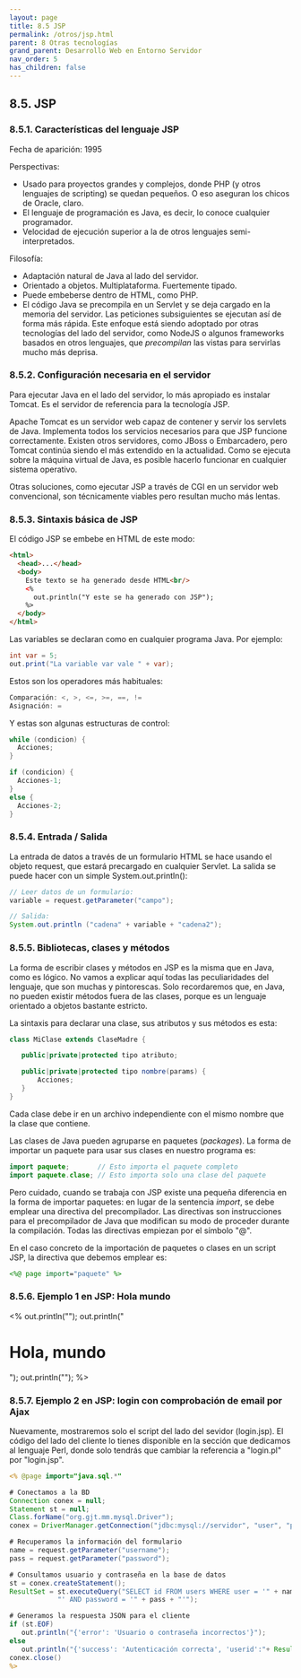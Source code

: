 ```yaml
---
layout: page
title: 8.5 JSP
permalink: /otros/jsp.html
parent: 8 Otras tecnologías
grand_parent: Desarrollo Web en Entorno Servidor
nav_order: 5
has_children: false
---
```


## 8.5. JSP


### 8.5.1. Características del lenguaje JSP

Fecha de aparición: 1995

Perspectivas: 

* Usado para proyectos grandes y complejos, donde PHP (y otros lenguajes de scripting) se quedan pequeños. O eso aseguran los chicos de Oracle, claro.
* El lenguaje de programación es Java, es decir, lo conoce cualquier programador. 
* Velocidad de ejecución superior a la de otros lenguajes semi-interpretados.

Filosofía:

* Adaptación natural de Java al lado del servidor.
* Orientado a objetos. Multiplataforma. Fuertemente tipado. 
* Puede embeberse dentro de HTML, como PHP.
* El código Java se precompila en un Servlet y se deja cargado en la memoria del servidor. Las peticiones subsiguientes se ejecutan así de forma más rápida. Este enfoque está siendo adoptado por otras tecnologías del lado del servidor, como NodeJS o algunos frameworks basados en otros lenguajes, que *precompilan* las vistas para servirlas mucho más deprisa.

### 8.5.2. Configuración necesaria en el servidor

Para ejecutar Java en el lado del servidor, lo más apropiado es instalar Tomcat. Es el servidor de referencia para la tecnología JSP.

Apache Tomcat es un servidor web capaz de contener y servir los servlets de Java. Implementa todos los servicios necesarios para que JSP funcione correctamente. Existen otros servidores, como JBoss o Embarcadero, pero Tomcat continúa siendo el más extendido en la actualidad. Como se ejecuta sobre la máquina virtual de Java, es posible hacerlo funcionar en cualquier sistema operativo.

Otras soluciones, como ejecutar JSP a través de CGI en un servidor web convencional, son técnicamente viables pero resultan mucho más lentas.

### 8.5.3. Sintaxis básica de JSP

El código JSP se embebe en HTML de este modo:

```html
<html>
  <head>...</head>
  <body>
    Este texto se ha generado desde HTML<br/>
    <%
      out.println("Y este se ha generado con JSP");
    %>
  </body>
</html>
```

Las variables se declaran como en cualquier programa Java. Por ejemplo:

```java
int var = 5;
out.print("La variable var vale " + var);
```

Estos son los operadores más habituales:

```java
Comparación: <, >, <=, >=, ==, != 
Asignación: =
```

Y estas son algunas estructuras de control:

```java
while (condicion) {
  Acciones;
}

if (condicion) {
  Acciones-1;
}
else {
  Acciones-2;
}
```

### 8.5.4. Entrada / Salida

La entrada de datos a través de un formulario HTML se hace usando el objeto request, que estará precargado en cualquier Servlet. La salida se puede hacer con un simple System.out.println():

```java
// Leer datos de un formulario:
variable = request.getParameter("campo");

// Salida:
System.out.println ("cadena" + variable + "cadena2"); 
```

### 8.5.5. Bibliotecas, clases y métodos

La forma de escribir clases y métodos en JSP es la misma que en Java, como es lógico. No vamos a explicar aquí todas las peculiaridades del lenguaje, que son muchas y pintorescas. Solo recordaremos que, en Java, no pueden existir métodos fuera de las clases, porque es un lenguaje orientado a objetos bastante estricto.

La sintaxis para declarar una clase, sus atributos y sus métodos es esta:

```java
class MiClase extends ClaseMadre {

   public|private|protected tipo atributo;

   public|private|protected tipo nombre(params) {
       Acciones;
   }
}
```

Cada clase debe ir en un archivo independiente con el mismo nombre que la clase que contiene.

Las clases de Java pueden agruparse en paquetes (*packages*). La forma de importar un paquete para usar sus clases en nuestro programa es:

```java
import paquete;       // Esto importa el paquete completo
import paquete.clase; // Esto importa solo una clase del paquete
```

Pero cuidado, cuando se trabaja con JSP existe una pequeña diferencia en la forma de importar paquetes: en lugar de la sentencia *import*, se debe emplear una directiva del precompilador. Las directivas son instrucciones para el precompilador de Java que modifican su modo de proceder durante la compilación. Todas las directivas empiezan por el símbolo "@".

En el caso concreto de la importación de paquetes o clases en un script JSP, la directiva que debemos emplear es:

```jsp
<%@ page import="paquete" %>
```

### 8.5.6. Ejemplo 1 en JSP: Hola mundo

<%
   out.println("<html><body>");
   out.println("<h1>Hola, mundo</h1>");
   out.println("</body></html>");
%>

### 8.5.7. Ejemplo 2 en JSP: login con comprobación de email por Ajax

Nuevamente, mostraremos solo el script del lado del sevidor (login.jsp). El código del lado del cliente lo tienes disponible en la sección que dedicamos al lenguaje Perl, donde solo tendrás que cambiar la referencia a "login.pl" por "login.jsp".

```jsp
<% @page import="java.sql.*"

# Conectamos a la BD
Connection conex = null;
Statement st = null;
Class.forName("org.gjt.mm.mysql.Driver");
conex = DriverManager.getConnection("jdbc:mysql://servidor", "user", "pass");

# Recuperamos la información del formulario
name = request.getParameter("username");
pass = request.getParameter("password");

# Consultamos usuario y contraseña en la base de datos
st = conex.createStatement();
ResultSet = st.executeQuery("SELECT id FROM users WHERE user = '" + name + 
            "' AND password = '" + pass + "'");

# Generamos la respuesta JSON para el cliente
if (st.EOF)
   out.println("{'error': 'Usuario o contraseña incorrectos'}");
else
   out.println("{'success': 'Autenticación correcta', 'userid':"+ ResultSet.getInt() + "}");
conex.close()
%>
```